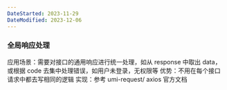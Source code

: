 ```yaml
---
DateStarted: 2023-11-29
DateModified: 2023-12-06
---
```

### 全局响应处理

应用场景：需要对接口的通用响应进行统一处理，如从 response 中取出 data，或根据 code 去集中处理错误，如用户未登录，无权限等
优势：不用在每个接口请求中都去写相同的逻辑
实现：参考 umi-request/ axios 官方文档